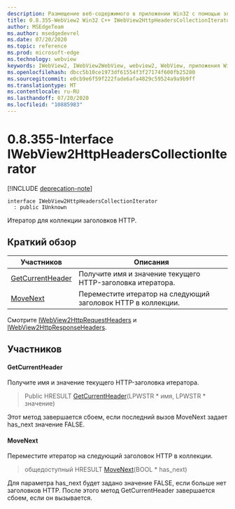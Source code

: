 ```yaml
---
description: Размещение веб-содержимого в приложении Win32 с помощью элемента управления Microsoft Edge WebView2
title: 0.8.355-WebView2 Win32 C++ IWebView2HttpHeadersCollectionIterator
author: MSEdgeTeam
ms.author: msedgedevrel
ms.date: 07/20/2020
ms.topic: reference
ms.prod: microsoft-edge
ms.technology: webview
keywords: IWebView2, IWebView2WebView, webview2, WebView, приложения Win32, Win32, EDGE
ms.openlocfilehash: dbcc5b10ce1973df61554f3f27174f600fb25280
ms.sourcegitcommit: e0cb9e6f59f222fade6afa4829c59524a9a9b9ff
ms.translationtype: MT
ms.contentlocale: ru-RU
ms.lasthandoff: 07/20/2020
ms.locfileid: "10885983"
---
```

# 0.8.355-Interface IWebView2HttpHeadersCollectionIterator 

[!INCLUDE [deprecation-note](../../includes/deprecation-note.md)]

```
interface IWebView2HttpHeadersCollectionIterator
  : public IUnknown
```

Итератор для коллекции заголовков HTTP.

## Краткий обзор

 Участников                        | Описания
--------------------------------|---------------------------------------------
[GetCurrentHeader](#getcurrentheader) | Получите имя и значение текущего HTTP-заголовка итератора.
[MoveNext](#movenext) | Переместите итератор на следующий заголовок HTTP в коллекции.

Смотрите [IWebView2HttpRequestHeaders](IWebView2HttpRequestHeaders.md) и [IWebView2HttpResponseHeaders](IWebView2HttpResponseHeaders.md).

## Участников

#### GetCurrentHeader 

Получите имя и значение текущего HTTP-заголовка итератора.

> Public HRESULT [GetCurrentHeader](#getcurrentheader)(LPWSTR * имя, LPWSTR * значение)

Этот метод завершается сбоем, если последний вызов MoveNext задает has_next значение FALSE.

#### MoveNext 

Переместите итератор на следующий заголовок HTTP в коллекции.

> общедоступный HRESULT [MoveNext](#movenext)(BOOL * has_next)

Для параметра has_next будет задано значение FALSE, если больше нет заголовков HTTP. После этого метод GetCurrentHeader завершается сбоем, если он вызывается.

